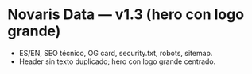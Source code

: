 # Novaris Data — v1.3 (hero con logo grande)

- ES/EN, SEO técnico, OG card, security.txt, robots, sitemap.
- Header sin texto duplicado; hero con logo grande centrado.
